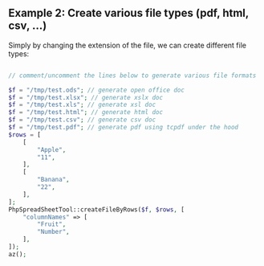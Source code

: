 Example 2: Create various file types (pdf, html, csv, ...)
----------------

Simply by changing the extension of the file, we can create different file types: 

```php

// comment/uncomment the lines below to generate various file formats 

$f = "/tmp/test.ods"; // generate open office doc
$f = "/tmp/test.xlsx"; // generate xslx doc
$f = "/tmp/test.xls"; // generate xsl doc
$f = "/tmp/test.html"; // generate html doc
$f = "/tmp/test.csv"; // generate csv doc
$f = "/tmp/test.pdf"; // generate pdf using tcpdf under the hood
$rows = [
    [
        "Apple",
        "11",
    ],
    [
        "Banana",
        "22",
    ],
];
PhpSpreadSheetTool::createFileByRows($f, $rows, [
    "columnNames" => [
        "Fruit",
        "Number",
    ],
]);
az();

```